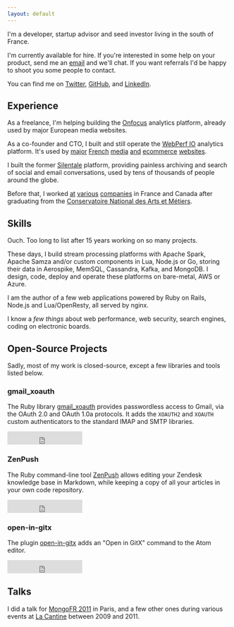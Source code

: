 ```yaml
---
layout: default
---
```


I'm a developer, startup advisor and seed investor living in the south of France.

<!-- <div class="avatar"><img class="rounded" alt="Nicolas Fouché" src="https://s.gravatar.com/avatar/50b67075e1c0b5c987df1e053a618cf7?s=200"/></div> -->

I'm currently available for hire. If you're interested in some help on your product, send me an <a href="mailto:nicolas.fouche@gmail.com">email</a> and we'll chat. If you want referrals I'd be happy to shoot you some people to contact.

You can find me on [Twitter](http://twitter.com/nfo), [GitHub](http://github.com/nfo), and [LinkedIn](http://www.linkedin.com/in/nicolasfouche).

## Experience

As a freelance, I'm helping building the [Onfocus](http://onfocus.io/) analytics platform, already used by major European media websites.

As a co-founder and CTO, I built and still operate the [WebPerf IO](http://webperf.io/) analytics platform. It's used by [major](http://www.lefigaro.fr) [French](http://www.lexpress.fr) [media](http://www.leparisien.fr) [and](http://www.lequipe.fr/) [ecommerce](http://priceminister.com) [websites](http://www.clubic.com/).

I built the former [Silentale](http://silentale.com) platform, providing painless archiving and search of social and email conversations, used by tens of thousands of people around the globe.

Before that, I worked [at](http://atos.net) [various](http://www.opentext.com/) [companies](http://www.michelin.com/) in France and Canada after graduating from the [Conservatoire National des Arts et Métiers](http://the.cnam.eu/).

## Skills

Ouch. Too long to list after 15 years working on so many projects.

These days, I build stream processing platforms with Apache Spark, Apache Samza and/or custom components in Lua, Node.js or Go, storing their data in Aerospike, MemSQL, Cassandra, Kafka, and MongoDB. I design, code, deploy and operate these platforms on bare-metal, AWS or Azure.

I am the author of a few web applications powered by Ruby on Rails, Node.js and Lua/OpenResty, all served by nginx.

I know a *few things* about web performance, web security, search engines, coding on electronic boards.

## Open-Source Projects

Sadly, most of my work is closed-source, except a few libraries and tools listed below.

### gmail_xoauth

The Ruby library [gmail_xoauth](https://github.com/nfo/gmail_xoauth) provides passwordless access to Gmail, via the OAuth 2.0 and OAuth 1.0a protocols. It adds the `XOAUTH2` and `XOAUTH` custom authenticators to the standard IMAP and SMTP libraries.
<iframe src="https://ghbtns.com/github-btn.html?user=nfo&amp;repo=gmail_xoauth&amp;type=watch&amp;count=true&amp;size=large"
  allowtransparency="true" frameborder="0" scrolling="0" width="170" height="30"></iframe><br/>

### ZenPush

The Ruby command-line tool [ZenPush](https://github.com/cleverscale/zenpush) allows editing your Zendesk knowledge base in Markdown, while keeping a copy of all your articles in your own code repository.
<iframe src="https://ghbtns.com/github-btn.html?user=cleverscale&amp;repo=zenpush&amp;type=watch&amp;count=true&amp;size=large"
  allowtransparency="true" frameborder="0" scrolling="0" width="170" height="30"></iframe><br/>

### open-in-gitx

The plugin [open-in-gitx](https://github.com/nfo/atom-open-in-gitx) adds an "Open in GitX" command to the Atom editor.
<iframe src="https://ghbtns.com/github-btn.html?user=nfo&amp;repo=atom-open-in-gitx&amp;type=watch&amp;count=true&amp;size=large"
  allowtransparency="true" frameborder="0" scrolling="0" width="170" height="30"></iframe><br/>

## Talks

I did a talk for [MongoFR 2011](http://lanyrd.com/2011/mongofr/speakers/) in Paris, and a few other ones during various events at [La Cantine](https://paris.numa.co/) between 2009 and 2011.
